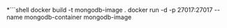 *```shell
docker build -t mongodb-image .
docker run -d -p 27017:27017 --name mongodb-container mongodb-image
```
